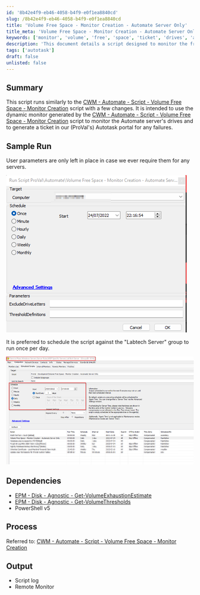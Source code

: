 ```yaml
---
id: '8b42e4f9-eb46-4058-b4f9-e0f1ea8840cd'
slug: /8b42e4f9-eb46-4058-b4f9-e0f1ea8840cd
title: 'Volume Free Space - Monitor Creation - Automate Server Only'
title_meta: 'Volume Free Space - Monitor Creation - Automate Server Only'
keywords: ['monitor', 'volume', 'free', 'space', 'ticket', 'drives', 'autotask']
description: 'This document details a script designed to monitor the free space on drives of the Automate server and generate tickets in the Autotask portal for any failures. It builds upon the existing Volume Free Space Monitor Creation script with modifications to enhance functionality and reporting.'
tags: ['autotask']
draft: false
unlisted: false
---
```


## Summary

This script runs similarly to the [CWM - Automate - Script - Volume Free Space - Monitor Creation](<./Create Predictive Volume Exhaustion Monitors.md>) script with a few changes. It is intended to use the dynamic monitor generated by the [CWM - Automate - Script - Volume Free Space - Monitor Creation](<./Create Predictive Volume Exhaustion Monitors.md>) script to monitor the Automate server's drives and to generate a ticket in our (ProVal's) Autotask portal for any failures.

## Sample Run

User parameters are only left in place in case we ever require them for any servers.

![Sample Run Image 1](../../../static/img/Volume-Free-Space---Monitor-Creation---Automate-Server-Only/image_1.png)

It is preferred to schedule the script against the "Labtech Server" group to run once per day.

![Sample Run Image 2](../../../static/img/Volume-Free-Space---Monitor-Creation---Automate-Server-Only/image_2.png)

## Dependencies

- [EPM - Disk - Agnostic - Get-VolumeExhaustionEstimate](<../../powershell/Get-VolumeExhaustionEstimate.md>)
- [EPM - Disk - Agnostic - Get-VolumeThresholds](<../../powershell/Get-VolumeThresholds.md>)
- PowerShell v5

## Process

Referred to: [CWM - Automate - Script - Volume Free Space - Monitor Creation](<./Create Predictive Volume Exhaustion Monitors.md>)

## Output

- Script log
- Remote Monitor


